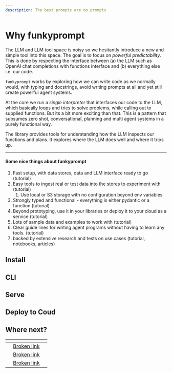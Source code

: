```yaml
---
description: The best prompts are no prompts
---
```


# Why funkyprompt

The LLM and LLM tool space is noisy so we hesitantly introduce a new and simple tool into this space. The goal is to focus on _powerful predictability_. This is done by respecting the interface between (a) the LLM such as OpenAI chat completions with functions interface and (b) everything else i.e. our code.

`funkyprompt` works by exploring how we can write code as we normally would, with typing and docstrings, avoid writing prompts at all and yet still create powerful agent systems.

At the core we run a _single interpreter_ that interfaces our code to the LLM, which basically loops and tries to solve problems, while calling out to supplied functions. But its a bit more exciting than that. This is a pattern that subsumes zero shot, conversational, planning and multi agent systems in a purely functional way.&#x20;

The library provides tools for understanding how the LLM inspects our functions and plans. It explores where the LLM does well and where it trips up.&#x20;

***

#### Some nice things about funkyprompt

1. Fast setup, with data stores, data and LLM interface ready to go (tutorial)
2. Easy tools to ingest real or test data into the stores to experiment with (tutorial)
   1. Use local or S3 storage with no configuration beyond env variables
3. Strongly typed and functional - everything is either pydantic or a function (tutorial)
4. Beyond prototyping, use it in your libraries or deploy it to your cloud as a service (tutorial)
5. Lots of sample data and examples to work with (tutorial)
6. Clear guide lines for writing agent programs without having to learn any tools. (tutorial)
7. backed by extensive research and tests on use cases (tutorial, notebooks, articles)

## Install

## CLI

## Serve

## Deploy to Coud

## Where next?

<table data-view="cards"><thead><tr><th></th><th></th><th></th></tr></thead><tbody><tr><td></td><td><a data-mention href="broken-reference">Broken link</a></td><td></td></tr><tr><td></td><td><a data-mention href="broken-reference">Broken link</a></td><td></td></tr><tr><td></td><td><a data-mention href="broken-reference">Broken link</a></td><td></td></tr></tbody></table>

